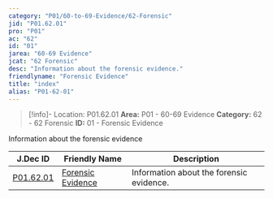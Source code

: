 ```yaml
---
category: "P01/60-to-69-Evidence/62-Forensic"
jid: "P01.62.01"
pro: "P01"
ac: "62"
id: "01"
jarea: "60-69 Evidence"
jcat: "62 Forensic"
desc: "Information about the forensic evidence."
friendlyname: "Forensic Evidence"
title: "index"
alias: "P01-62-01"
---
```

>[!info]- Location: P01.62.01
>**Area:** P01 - 60-69 Evidence
>**Category:** 62 - 62 Forensic
>**ID:** 01 - Forensic Evidence

Information about the forensic evidence

| J.Dec ID                                                                         | Friendly Name                                                                            | Description                              |
| -------------------------------------------------------------------------------- | ---------------------------------------------------------------------------------------- | ---------------------------------------- |
| [P01.62.01](index.md) | [Forensic Evidence](index.md) | Information about the forensic evidence. |

